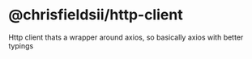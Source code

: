 # @chrisfieldsii/http-client

Http client thats a wrapper around axios, so basically axios with better typings
